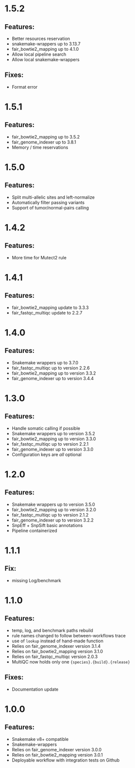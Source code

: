 # 1.5.2

## Features:

* Better resources reservation
* snakemake-wrappers up to 3.13.7
* fair_bowtie2_mapping up to 4.1.0
* Allow local pipeline search
* Allow local snakemake-wrappers

## Fixes:

* Format error

# 1.5.1

## Features:

* fair_bowtie2_mapping up to 3.5.2
* fair_genome_indexer up to 3.8.1
* Memory / time reservations

# 1.5.0

## Features:

* Split multi-allelic sites and left-normalize
* Automatically filter passing variants
* Support of tumor/normal-pairs calling

# 1.4.2

## Features:

* More time for Mutect2 rule

# 1.4.1

## Features:

* fair_bowtie2_mapping update to 3.3.3
* fair_fastqc_multiqc update to 2.2.7

# 1.4.0

## Features:

* Snakemake wrappers up to 3.7.0
* fair_fastqc_multiqc up to version 2.2.6
* fair_bowtie2_mapping up to version 3.3.2
* fair_genome_indexer up to version 3.4.4


# 1.3.0

## Features:

* Handle somatic calling if possible
* Snakemake wrappers up to version 3.5.2
* fair_bowtie2_mapping up to version 3.3.0
* fair_fastqc_multiqc up to version 2.2.1
* fair_genome_indexer up to version 3.3.0
* Configuration keys are *all* optional

# 1.2.0

## Features:

* Snakemake wrappers up to version 3.5.0
* fair_bowtie2_mapping up to version 3.2.0
* fair_fastqc_multiqc up to version 2.1.2
* fair_genome_indexer up to version 3.2.2
* SnpEff + SnpSift basic annotations
* Pipeline containerized

# 1.1.1

## Fix:

* missing Log/benchmark

# 1.1.0

## Features:

* temp, log, and benchmark paths rebuild
* rule names changed to follow between-workflows trace
* use of `lookup` instead of hand-made function
* Relies on fair_genome_indexer version 3.1.4
* Relies on fair_bowtie2_mapping version 3.1.0
* Relies on fair_fastqc_multiqc version 2.0.3
* MultiQC now holds only one `{species}.{build}.{release}`

## Fixes:

* Documentation update

# 1.0.0

## Features:

* Snakemake v8+ compatible
* Snakemake-wrappers
* Relies on fair_genome_indexer version 3.0.0
* Relies on fair_bowtie2_mapping version 3.0.1
* Deployable workflow with integration tests on Github
